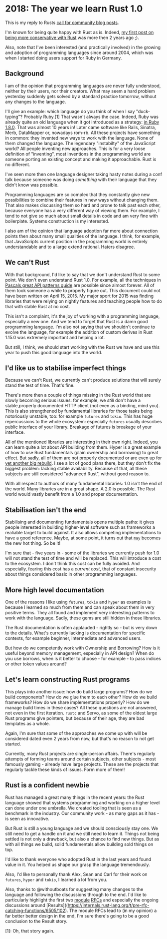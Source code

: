 # 2018: The year we learn Rust 1.0

This is my reply to Rusts [call for community blog posts](https://blog.rust-lang.org/2018/01/03/new-years-rust-a-call-for-community-blogposts.html).

I'm known for being quite happy with Rust as is. Indeed, [my first post on being more conservative with Rust](https://users.rust-lang.org/t/please-avoid-the-cookie-jar/2109) was more then 2 years ago ;).

Also, note that I've been interested (and practically involved) in the growing and adoption of programming languages since around 2004, which was when I started doing users support for Ruby in Germany.

## Background

I am of the opinion that programming languages are never fully understood, neither by their users, nor their creators. What may seem a hard problem yesterday suddenly gets solved by a standard practice tomorrow, without any changes to the language.

I'll give an example: which language do you think of when I say "duck-typing"? Probably Ruby.[1] That wasn't always the case. Indeed, Ruby was already quite an old language when it got introduced as a strategy: [in Ruby 1.8.0](https://viewsourcecode.org/why/hacking/rubyOneEightOh.html). That was almost 10 years in! Later came software like Rails, Sinatra, Merb, DataMapper or, nowadays rom-rb. All these projects have something in common: they invented new ways to work with the language. None of them changed the language. The legendary "instabilty" of the JavaScript world? All people inventing new approaches. This is for a very loose definition of "inventing", most inventions in the programming world are someone porting an existing concept and making it approachable. Rust is no different.

I've seen more then one language designer taking hasty notes during a conf talk because someone was doing _something_ with their language that they didn't know was possible.

Programming languages are so complex that they constantly give new possibilities to combine their features in new ways without changing them. That also makes discussing them so hard and prone to talk past each other, because everyone has a very different way of viewing them. For example, I tend to not give so much about small details in code and am very fine with boilerplate. Systems construction is my interested.

I also am of the opinion that language adoption far more about connection points then about many small qualities of the language. I think, for example, that JavaScripts current position in the programming world is entirely understandable and to a large extend rational. Haters disagree.

## We can't Rust

With that background, I'd like to say that we don't understand Rust to some point. We don't even understand Rust 1.0. For example, all the techniques in [Pascals great API patterns guide](https://deterministic.space/elegant-apis-in-rust.html) are possible since almost forever. All of them took someone a while to properly figure out. This document could not have been written on April 15, 2015. My major sport for 2015 was finding libraries that were relying on nightly features and teaching people how to do that with stable Rust at no cost.

This isn't a complaint, it's the joy of working with a programming language, especially a new one. And we tend to forget that Rust is a damn good programming language. I'm also not saying that we shouldn't continue to evolve the language, for example the addition of custom derives in Rust 1.15.0 was extremely important and helping a lot.

But still, I think, we should start working with the Rust we have and use this year to push this good language into the world.

## I'd like us to stabilise imperfect things

Because we can't Rust, we currently can't produce solutions that will surely stand the test of time. That's fine.

There's more then a couple of things missing in the Rust world that are slowly becoming serious issues: for example, we _still_ don't have a stable,properly documented HTTP client (not even as a binding, mind you). This is also strengthened by fundamental libraries for those tasks being notoriously unstable, too: for example `futures` and `tokio`. This has huge repercussions to the whole ecosystem: especially `futures` usually describes public interface of your library. Breakage of futures is breakage of your interface.

All of the mentioned libraries are interesting in their own right. Indeed, you can learn quite a lot about API building from them. Hyper is a great example of how to use Rust fundamentals (plain ownership and borrowing) to great effect. But sadly, all of them are not properly documented or are even up for [yet another big rebuild](https://github.com/aturon/tokio-rfcs/blob/tokio-reform/tokio-reform.md). I see a lot of good plans there, but they don't fix the biggest problem: lacking stable availability. Because of that, all these subjects are still considered "advanced Rust", without good reason to.

With all respect to authors of many fundamental libraries: 1.0 isn't the end of the world. Many libraries are in a great shape. A 2.0 is possible. The Rust world would vastly benefit from a 1.0 and proper documentation.

## Stabilisation isn't the end

Stabilising and documenting fundamentals opens multiple paths: it gives people interested in building higher-level software such as frameworks a realiable target to build against. It also allows competing implementations to have a good reference. Maybe, at some point, it turns out that [`may`](https://docs.rs/may) becomes the new hot thing. So be it!

I'm sure that - five years in - some of the libraries we currently push for 1.0 will not stand the test of time and will be replaced. This will introduce a cost to the ecosystem. I don't think this cost can be fully avoided. And especially, fearing this cost has a _current cost_, that of constant insecurity about things considered basic in other programming languages.

## More high level documentation

One of the reasons I like using `futures`, `tokio` and `hyper` as examples is because I learned so much from them and can speak about them in very positive terms. They all found and implement very interesting patterns to work with the language. Sadly, these gems are still hidden in those libraries.

The Rust documentation is often applauded - rightly so - but is very down to the details. What's currently lacking is documentation for specific contexts, for example beginner, intermediate and advanced users.

But how do we competently work with Ownership and Borrowing? How is it useful beyond memory management, especially in API design? When do you use borrows, when is it better to choose - for example - to pass indices or other token values around?

## Let's learn constructing Rust programs

This plays into another issue: how do build large programs? How do we build components? How do we glue them to each other? How do we build frameworks? How do we share implementations properly? How do we manage build times in these cases? All these questions are not answered, not even in the first iteration. `rustc` and Servo, as some of the oldest large Rust programs give pointers, but because of their age, they are bad templates as a whole.

Again, I'm sure that some of the approaches we come up with will be considered dated even 2 years from now, but that's no reason to not get started.

Currently, many Rust projects are single-person affairs. There's regularly attempts of forming teams around certain subjects, other subjects - most famously gaming - already have large projects. These are the projects that regularly tackle these kinds of issues. Form more of them!

## Rust is a confident newbie

Rust has managed a great many things in the recent years: the Rust language showed that systems programming and working on a higher level can done under one umbrella. We created tooling that is seen as a benchmark in the industry. Our community work - as many gaps as it has - is seen as innovative.

But Rust is still a young language and we should consciously stay one. We still need to get a handle on it and we still need to learn it. Things not being settled is not only a drawback, but also a chance to find new things. But as with all things we build, solid fundamentals allow building sold things on top.

I'd like to thank everyone who adopted Rust in the last years and found value in it. You helped us shape our grasp the language tremendously.

Also, I'd like to personally thank Alex, Sean and Carl for their work on `futures`, `hyper` and `tokio`, I learned a lot from you.

Also, thanks to @withoutboats for suggesting many changes to the language and following the discussions through to the end. I'd like to particularly highlight  the first two [module](https://github.com/rust-lang/rfcs/pull/2108) [RFCs](https://github.com/rust-lang/rfcs/pull/2121) and especially the ongoing discussions around [Results]((https://internals.rust-lang.org/t/pre-rfc-catching-functions/6505/102). The module RFCs lead to (in my opinion) a far better better design in the end, I'm sure there's going to be a good conclusion to the Result story.

[1]: Oh, that story again.
